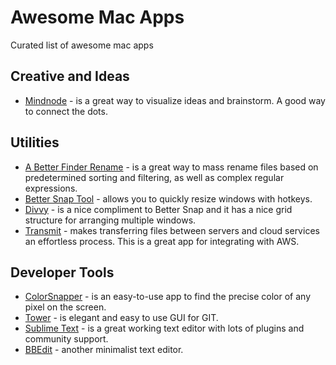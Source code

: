 # Awesome Mac Apps
Curated list of awesome mac apps

## Creative and Ideas

- [Mindnode](http://mindnode.com/) - is a great way to visualize ideas and brainstorm.  A good way to connect the dots.

## Utilities

- [A Better Finder Rename](http://www.publicspace.net/BetterRename/) - is a great way to mass rename files based on predetermined sorting and filtering, as well as complex regular expressions. 
- [Better Snap Tool](http://blog.boastr.net/) - allows you to quickly resize windows with hotkeys. 
- [Divvy](http://mizage.com/divvy/) - is a nice compliment to Better Snap and it has a nice grid structure for arranging multiple windows.  
- [Transmit](http://panic.com/transmit/) - makes transferring files between servers and cloud services an effortless process.  This is a great app for integrating with AWS.  

## Developer Tools

- [ColorSnapper](http://www.colorsnapper.com/) - is an easy-to-use app to find the precise color of any pixel on the screen.
- [Tower](http://www.git-tower.com/) - is elegant and easy to use GUI for GIT. 
- [Sublime Text](http://www.sublimetext.com/) - is a great working text editor with lots of plugins and community support. 
- [BBEdit](http://www.barebones.com/products/bbedit/) - another minimalist text editor. 
